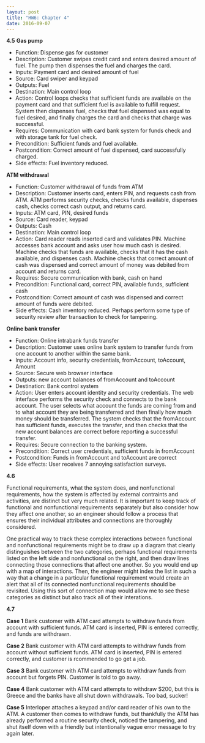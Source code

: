 ```yaml
---
layout: post
title: "HW6: Chapter 4"
date: 2016-09-07
---
```

<b>4.5</b>
<b>Gas pump</b>
<ul>
<li>Function: Dispense gas for customer 
<li>Description: Customer swipes credit card and enters desired amount of fuel. The pump then dispenses the fuel and charges the card.
<li>Inputs: Payment card and desired amount of fuel
<li>Source: Card swiper and keypad
<li>Outputs: Fuel
<li>Destination: Main control loop
<li>Action: Control loops checks that sufficient funds are available on the payment card and that sufficient fuel is available to fulfill request. System then dispenses fuel, checks that fuel dispensed was equal to fuel desired, and finally charges the card and checks that charge was successful.
<li>Requires: Communication with card bank system for funds check and with storage tank for fuel check.
<li>Precondition: Sufficient funds and fuel available.
<li>Postcondition: Correct amount of fuel dispensed, card successfully charged.
<li>Side effects: Fuel inventory reduced.
</ul>
<b>ATM withdrawal</b>
<ul>
<li>Function: Customer withdrawal of funds from ATM 
<li>Description: Customer inserts card, enters PIN, and requests cash from ATM. ATM performs security checks, checks funds available, dispenses cash, checks correct cash output, and returns card.
<li>Inputs: ATM card, PIN, desired funds
<li>Source: Card reader, keypad
<li>Outputs: Cash
<li>Destination: Main control loop
<li>Action: Card reader reads inserted card and validates PIN. Machine accesses bank account and asks user how much cash is desired. Machine checks that funds are available, checks that it has the cash available, and dispenses cash. Machine checks that correct amount of cash was dispensed and correct amount of money was debited from account and returns card.
<li>Requires: Secure communication with bank, cash on hand
<li>Precondition: Functional card, correct PIN, available funds, sufficient cash
<li>Postcondition: Correct amount of cash was dispensed and correct amount of funds were debited.
<li>Side effects: Cash inventory reduced. Perhaps perform some type of security review after transaction to check for tampering.
</ul>
<b>Online bank transfer</b>
<ul>
<li>Function: Online intrabank funds transfer
<li>Description: Customer uses online bank system to transfer funds from one account to another within the same bank.
<li>Inputs: Account info, security credentials, fromAccount, toAccount, Amount
<li>Source: Secure web browser interface
<li>Outputs: new account balances of fromAccount and toAccount
<li>Destination: Bank control system
<li>Action: User enters account identity and security credentials. The web interface performs the security check and connects to the bank account. The user selects what account the funds are coming from and to what account they are being transferred and then finally how much money should be transferred. The system checks that the fromAccount has sufficient funds, executes the transfer, and then checks that the new account balances are correct before reporting a successful transfer.
<li>Requires: Secure connection to the banking system.
<li>Precondition: Correct user credentials, sufficient funds in fromAccount
<li>Postcondition: Funds in fromAccount and toAccount are correct
<li>Side effects: User receives 7 annoying satisfaction surveys.
</ul>
<b>4.6</b>
<p></p>
Functional requirements, what the system does, and nonfunctional requirements, how the system is affected by external contraints and activities, are distinct but very much related. It is important to keep track of functional and nonfunctional requirements separately but also consider how they affect one another, so an engineer should follow a process that ensures their individual attributes and connections are thoroughly considered.

One practical way to track these complex interactions between functional and nonfunctional requirements might be to draw up a diagram that clearly distinguishes between the two categories, perhaps functional requirements listed on the left side and nonfunctional on the right, and then draw lines connecting those connections that affect one another. So you would end up with a map of interactions. Then, the engineer might index the list in such a way that a change in a particular functional requirement would create an alert that all of its connected nonfunctional requirements should be revisited. Using this sort of connection map would allow me to see these categories as distinct but also track all of their interations.

<b>4.7</b>
<p></p>
<b>Case 1</b>
Bank customer with ATM card attempts to withdraw funds from account with sufficient funds. ATM card is inserted, PIN is entered correctly, and funds are withdrawn.
<p></p>
<b>Case 2</b>
Bank customer with ATM card attempts to withdraw funds from account without sufficient funds. ATM card is inserted, PIN is entered correctly, and customer is rcommended to go get a job.
<p></p>
<b>Case 3</b>
Bank customer with ATM card attempts to withdraw funds from account but forgets PIN. Customer is told to go away.
<p></p>
<b>Case 4</b>
Bank customer with ATM card attempts to withdraw $200, but this is Greece and the banks have all shut down withdrawals. Too bad, sucker!
<p></p>
<b>Case 5</b>
Interloper attaches a keypad and/or card reader of his own to the ATM. A customer then comes to withdraw funds, but thankfully the ATM has already performed a routine security check, noticed the tampering, and shut itself down with a friendly but intentionally vague error message to try again later.

